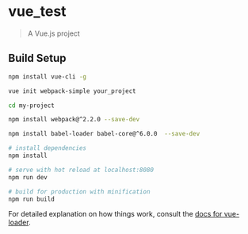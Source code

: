 # vue_test

> A Vue.js project

## Build Setup

``` bash
npm install vue-cli -g

vue init webpack-simple your_project

cd my-project

npm install webpack@^2.2.0 --save-dev 

npm install babel-loader babel-core@^6.0.0  --save-dev 

# install dependencies
npm install

# serve with hot reload at localhost:8080
npm run dev

# build for production with minification
npm run build
```

For detailed explanation on how things work, consult the [docs for vue-loader](http://vuejs.github.io/vue-loader).
